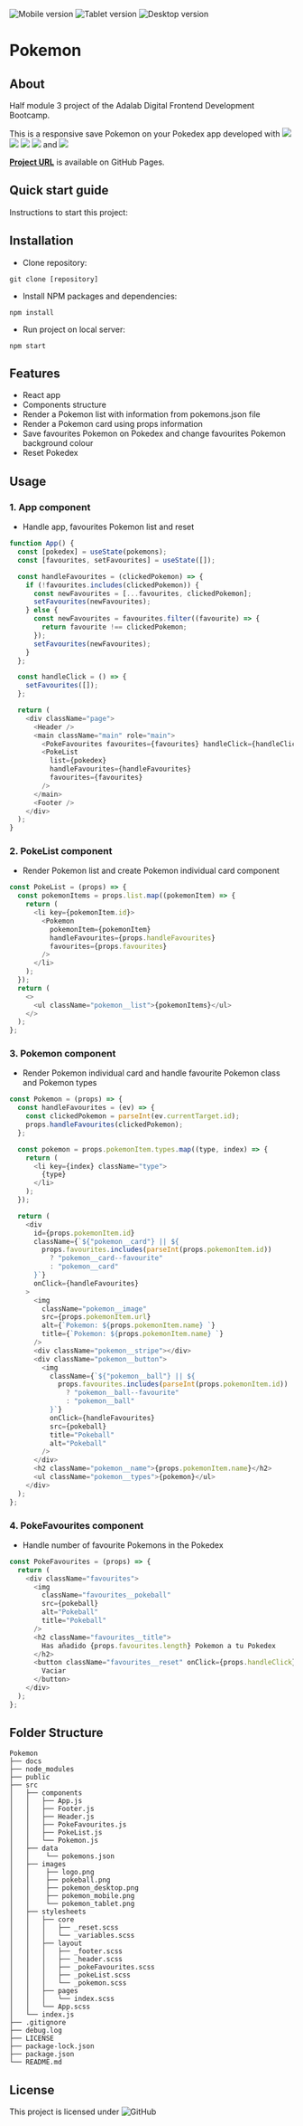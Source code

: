 ![Mobile version](./src/images/pokemon_mobile.png) ![Tablet version](./src/images/pokemon_tablet.png) ![Desktop version](./src/images/pokemon_desktop.png)

# **Pokemon**

## **About**

Half module 3 project of the Adalab Digital Frontend Development Bootcamp.

This is a responsive save Pokemon on your Pokedex app developed with [<img src = "https://img.shields.io/badge/-HTML5-E34F26?style=for-the-badge&logo=html5&logoColor=white">](https://html.spec.whatwg.org/) [<img src = "https://img.shields.io/badge/-CSS3-1572B6?style=for-the-badge&logo=css3&logoColor=white">](https://www.w3.org/Style/CSS/) [<img src="https://img.shields.io/badge/-SASS-cc6699?style=for-the-badge&logo=sass&logoColor=ffffff">](https://sass-lang.com/) [<img src = "https://img.shields.io/badge/-JavaScript-F7DF1E?style=for-the-badge&logo=javascript&logoColor=black">](https://www.ecma-international.org/ecma-262/) and [<img src = "https://img.shields.io/badge/-React-61DAFB?style=for-the-badge&logo=react&logoColor=black">](https://es.reactjs.org/)

**[Project URL](https://anaguerraabaroa.github.io/pokemon/)** is available on GitHub Pages.

## **Quick start guide**

Instructions to start this project:

## Installation

- Clone repository:

```
git clone [repository]
```

- Install NPM packages and dependencies:

```
npm install
```

- Run project on local server:

```
npm start
```

## **Features**

- React app
- Components structure
- Render a Pokemon list with information from pokemons.json file
- Render a Pokemon card using props information
- Save favourites Pokemon on Pokedex and change favourites Pokemon background colour
- Reset Pokedex

## **Usage**

### **1. App component**

- Handle app, favourites Pokemon list and reset

```javascript
function App() {
  const [pokedex] = useState(pokemons);
  const [favourites, setFavourites] = useState([]);

  const handleFavourites = (clickedPokemon) => {
    if (!favourites.includes(clickedPokemon)) {
      const newFavourites = [...favourites, clickedPokemon];
      setFavourites(newFavourites);
    } else {
      const newFavourites = favourites.filter((favourite) => {
        return favourite !== clickedPokemon;
      });
      setFavourites(newFavourites);
    }
  };

  const handleClick = () => {
    setFavourites([]);
  };

  return (
    <div className="page">
      <Header />
      <main className="main" role="main">
        <PokeFavourites favourites={favourites} handleClick={handleClick} />
        <PokeList
          list={pokedex}
          handleFavourites={handleFavourites}
          favourites={favourites}
        />
      </main>
      <Footer />
    </div>
  );
}
```

### **2. PokeList component**

- Render Pokemon list and create Pokemon individual card component

```javascript
const PokeList = (props) => {
  const pokemonItems = props.list.map((pokemonItem) => {
    return (
      <li key={pokemonItem.id}>
        <Pokemon
          pokemonItem={pokemonItem}
          handleFavourites={props.handleFavourites}
          favourites={props.favourites}
        />
      </li>
    );
  });
  return (
    <>
      <ul className="pokemon__list">{pokemonItems}</ul>
    </>
  );
};
```

### **3. Pokemon component**

- Render Pokemon individual card and handle favourite Pokemon class and Pokemon types

```javascript
const Pokemon = (props) => {
  const handleFavourites = (ev) => {
    const clickedPokemon = parseInt(ev.currentTarget.id);
    props.handleFavourites(clickedPokemon);
  };

  const pokemon = props.pokemonItem.types.map((type, index) => {
    return (
      <li key={index} className="type">
        {type}
      </li>
    );
  });

  return (
    <div
      id={props.pokemonItem.id}
      className={`${"pokemon__card"} || ${
        props.favourites.includes(parseInt(props.pokemonItem.id))
          ? "pokemon__card--favourite"
          : "pokemon__card"
      }`}
      onClick={handleFavourites}
    >
      <img
        className="pokemon__image"
        src={props.pokemonItem.url}
        alt={`Pokemon: ${props.pokemonItem.name} `}
        title={`Pokemon: ${props.pokemonItem.name} `}
      />
      <div className="pokemon__stripe"></div>
      <div className="pokemon__button">
        <img
          className={`${"pokemon__ball"} || ${
            props.favourites.includes(parseInt(props.pokemonItem.id))
              ? "pokemon__ball--favourite"
              : "pokemon__ball"
          }`}
          onClick={handleFavourites}
          src={pokeball}
          title="Pokeball"
          alt="Pokeball"
        />
      </div>
      <h2 className="pokemon__name">{props.pokemonItem.name}</h2>
      <ul className="pokemon__types">{pokemon}</ul>
    </div>
  );
};
```

### **4. PokeFavourites component**

- Handle number of favourite Pokemons in the Pokedex

```javascript
const PokeFavourites = (props) => {
  return (
    <div className="favourites">
      <img
        className="favourites__pokeball"
        src={pokeball}
        alt="Pokeball"
        title="Pokeball"
      />
      <h2 className="favourites__title">
        Has añadido {props.favourites.length} Pokemon a tu Pokedex
      </h2>
      <button className="favourites__reset" onClick={props.handleClick}>
        Vaciar
      </button>
    </div>
  );
};
```

## **Folder Structure**

```
Pokemon
├── docs
├── node_modules
├── public
├── src
│   ├── components
│   │   ├── App.js
│   │   ├── Footer.js
│   │   ├── Header.js
│   │   ├── PokeFavourites.js
│   │   ├── PokeList.js
│   │   └── Pokemon.js
│   ├── data
│   │    └── pokemons.json
│   ├── images
│   │    ├── logo.png
│   │    ├── pokeball.png
│   │    ├── pokemon_desktop.png
│   │    ├── pokemon_mobile.png
│   │    └── pokemon_tablet.png
│   ├── stylesheets
│   │   ├── core
│   │   │   ├── _reset.scss
│   │   │   └── _variables.scss
│   │   ├── layout
│   │   │   ├── _footer.scss
│   │   │   ├── _header.scss
│   │   │   ├── _pokeFavourites.scss
│   │   │   ├── _pokeList.scss
│   │   │   └── _pokemon.scss
│   │   ├── pages
│   │   │   └── index.scss
│   │   └── App.scss
│   └── index.js
├── .gitignore
├── debug.log
├── LICENSE
├── package-lock.json
├── package.json
└── README.md
```

## **License**

This project is licensed under ![GitHub](https://img.shields.io/github/license/anaguerraabaroa/random-number?label=License&logo=MIT&style=for-the-badge)
